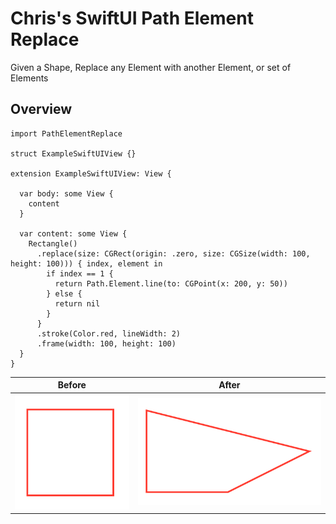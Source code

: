 # Chris's SwiftUI Path Element Replace

Given a Shape, Replace any Element with another Element, or set of Elements

## Overview

```
import PathElementReplace

struct ExampleSwiftUIView {}

extension ExampleSwiftUIView: View {
  
  var body: some View {
    content
  }
  
  var content: some View {
    Rectangle()
      .replace(size: CGRect(origin: .zero, size: CGSize(width: 100, height: 100))) { index, element in
        if index == 1 {
          return Path.Element.line(to: CGPoint(x: 200, y: 50))
        } else {
          return nil
        }
      }
      .stroke(Color.red, lineWidth: 2)
      .frame(width: 100, height: 100)
  }
}

```

| Before | After |
|--------|-------|
![Before](Sources/PathElementReplace/PathElementReplace.docc/Resources/Images/01_replace.png)|![After](Sources/PathElementReplace/PathElementReplace.docc/Resources/Images/03_replace.png)

